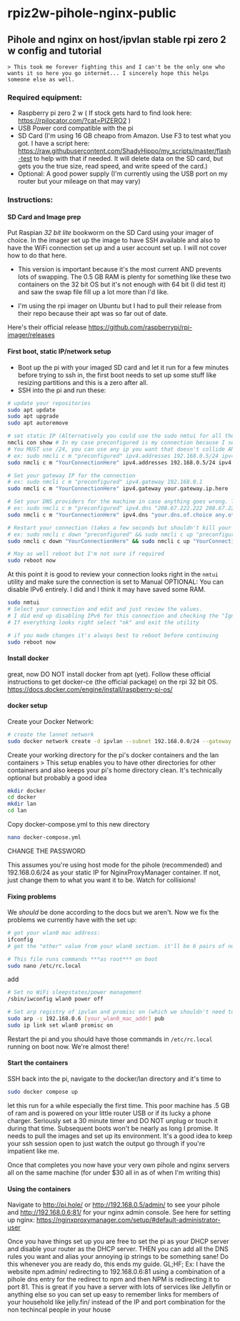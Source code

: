 # rpiz2w-pihole-nginx-public

## Pihole and nginx on host/ipvlan stable rpi zero 2 w config and tutorial

    > This took me forever fighting this and I can't be the only one who wants it so here you go internet... I sincerely hope this helps someone else as well. 

### Required equipment: 
- Raspberry pi zero 2 w ( If stock gets hard to find look here: https://rpilocator.com/?cat=PIZERO2 )
- USB Power cord compatible with the pi
- SD Card (I'm using 16 GB cheapo from Amazon. Use F3 to test what you got. I have a script here: https://raw.githubusercontent.com/ShadyHippo/my_scripts/master/flash-test to help with that if needed. It will delete data on the SD card, but gets you the true size, read speed, and write speed of the card.)
- Optional: A good power supply (I'm currently using the USB port on my router but your mileage on that may vary)


### Instructions:
#### SD Card and Image prep
Put Raspian *32 bit* *lite* bookworm on the SD Card using your imager of choice. In the imager set up the image to have SSH available and also to have the WiFi connection set up and a user account set up. I will not cover how to do that here. 

- This version is important because it's the most current AND prevents lots of swapping. The 0.5 GB RAM is plenty for something like these two containers on the 32 bit OS but it's not enough with 64 bit (I did test it) and saw the swap file fill up a lot more than I'd like. 

- I'm using the rpi imager on Ubuntu but I had to pull their release from their repo because their apt was so far out of date.

Here's their official release https://github.com/raspberrypi/rpi-imager/releases

#### First boot, static IP/network setup
- Boot up the pi with your imaged SD card and let it run for a few minutes before trying to ssh in, the first boot needs to set up some stuff like resizing partitions and this is a zero after all. 
- SSH into the pi and run these: 

```bash
# update your repositories
sudo apt update
sudo apt upgrade
sudo apt autoremove

# set static IP (Alternatively you could use the sudo nmtui for all the rest of these blocks)
nmcli con show # In my case preconfigured is my connection because I set it up in the rpi-imager. Another turorial would cover that better than mine
# You MUST use /24, you can use any ip you want that doesn't collide AND doesn't include your router (gateway). 
# ex: sudo nmcli c m "preconfigured" ipv4.addresses 192.168.0.5/24 ipv4.method manual
sudo nmcli c m "YourConnectionHere" ipv4.addresses 192.168.0.5/24 ipv4.method manual

# Set your gateway IP for the connection
# ex: sudo nmcli c m "preconfigured" ipv4.gateway 192.168.0.1
sudo nmcli c m "YourConnectionHere" ipv4.gateway your.gateway.ip.here

# Set your DNS providers for the machine in case anything goes wrong. This is OpenDNS (See here: https://use.opendns.com/)
# ex: sudo nmcli c m "preconfigured" ipv4.dns "208.67.222.222 208.67.220.220"
sudo nmcli c m "YourConnectionHere" ipv4.dns "your.dns.of.choice any.other.backups.here" # space delimited list of IPs

# Restart your connection (takes a few seconds but shouldn't kill your ssh session... It didn't for me)
# ex: sudo nmcli c down "preconfigured" && sudo nmcli c up "preconfigured"
sudo nmcli c down "YourConnectionHere" && sudo nmcli c up "YourConnectionHere"

# May as well reboot but I'm not sure if required
sudo reboot now
```
At this point it is good to review your connection looks right in the `nmtui` utility and make sure the connection is set to Manual
OPTIONAL: You can disable IPv6 entirely. I did and I think it may have saved some RAM. 
```bash
sudo nmtui
# Select your connection and edit and just review the values. 
# I did end up disabling IPv6 for this connection and checking the "Ignore automatically obtained DNS parameters" box but I don't think it's required. 
# If everything looks right select "ok" and exit the utility

# if you made changes it's always best to reboot before continuing
sudo reboot now
```

#### Install docker
great, now DO NOT install docker from apt (yet). Follow these official instructions to get docker-ce (the official package) on the rpi 32 bit OS. https://docs.docker.com/engine/install/raspberry-pi-os/

#### docker setup
Create your Docker Network:
```bash
# create the lannet network 
sudo docker network create -d ipvlan --subnet 192.168.0.0/24 --gateway 192.168.0.1 --attachable --opt mode=l2 --opt parent=wlan0 lannet
```
Create your working directory for the pi's docker containers and the lan containers
    > This setup enables you to have other directories for other containers and also keeps your pi's home directory clean. It's technically optional but probably a good idea
```bash
mkdir docker
cd docker
mkdir lan
cd lan
```
Copy docker-compose.yml to this new directory
```bash
nano docker-compose.yml
```
CHANGE THE PASSWORD

This assumes you're using host mode for the pihole (recommended) and 192.168.0.6/24 as your static IP for NginxProxyManager container. If not, just change them to what you want it to be. Watch for collisions!

#### Fixing problems
We *should* be done according to the docs but we aren't. Now we fix the problems we currently have with the set up: 

```bash
# get your wlan0 mac address: 
ifconfig
# get the "ether" value from your wlan0 section. it'll be 6 pairs of numbers/letters separated by colons (ex: 01:ab:23:c4:de:f5)
```
```bash
# This file runs commands ***as root*** on boot
sudo nano /etc/rc.local
```
add 
```bash
# Set no WiFi sleepstates/power management 
/sbin/iwconfig wlan0 power off

# Set arp registry of ipvlan and promisc on (which we shouldn't need to do but we do). See https://github.com/moby/moby/issues/43270
sudo arp -s 192.168.0.6 [your_wlan0_mac_addr] pub
sudo ip link set wlan0 promisc on
```
Restart the pi and you should have those commands in `/etc/rc.local` running on boot now. We're almost there!

#### Start the containers
SSH back into the pi, navigate to the docker/lan directory and it's time to 
```bash
sudo docker compose up
```

let this run for a while especially the first time. This poor machine has .5 GB of ram and is powered on your little router USB or if its lucky a phone charger. Seriously set a 30 minute timer and DO NOT unplug or touch it during that time. Subsequent boots won't be nearly as long I promise. It needs to pull the images and set up its environment. It's a good idea to keep your ssh session open to just watch the output go through if you're impatient like me.

Once that completes you now have your very own pihole and nginx servers all on the same machine (for under $30 all in as of when I'm writing this)

#### Using the containers
Navigate to http://pi.hole/ or http://192.168.0.5/admin/ to see your pihole and http://192.168.0.6:81/ for your nginx admin console. 
See here for setting up nginx: https://nginxproxymanager.com/setup/#default-administrator-user


Once you have things set up you are free to set the pi as your DHCP server and disable your router as the DHCP server. THEN you can add all the DNS rules you want and alias your annoying ip strings to be something sane! Do this whenever you are ready do, this ends my guide. GL;HF;
Ex: 
I have the website npm.admin/ redirecting to 192.168.0.6:81 using a combination of a pihole dns entry for the redirect to npm and then NPM is redirecting it to port 81. 
This is great if you have a server with lots of services like Jellyfin or anything else so you can set up easy to remember links for members of your household like jelly.fin/ instead of the IP and port combination for the non techincal people in your house
